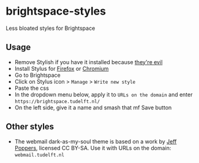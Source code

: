 # brightspace-styles
Less bloated styles for Brightspace

## Usage
* Remove Stylish if you have it installed because [they're evil](https://robertheaton.com/2018/07/02/stylish-browser-extension-steals-your-internet-history/)
* Install Stylus for [Firefox](https://addons.mozilla.org/en-US/firefox/addon/styl-us/?src=userprofile) or [Chromium](https://chrome.google.com/webstore/detail/stylus/clngdbkpkpeebahjckkjfobafhncgmne)
* Go to Brightspace
* Click on Stylus icon > `Manage` > `Write new style`
* Paste the css
* In the dropdown menu below, apply it to `URLs on the domain` and enter `https://brightspace.tudelft.nl/`
* On the left side, give it a name and smash that mf Save button

## Other styles
* The webmail dark-as-my-soul theme is based on a work by [Jeff Poppers](https://userstyles.org/styles/157185/owa-webmail-dark), licensed CC BY-SA. Use it with URLs on the domain: `webmail.tudelft.nl`
